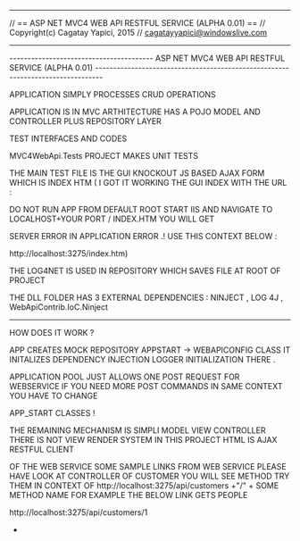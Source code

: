 
----------------------------------------------------------------------------------------------------------------------------------------------------------------

// == ASP NET MVC4 WEB API RESTFUL SERVICE (ALPHA 0.01) == // Copyright(c) Cagatay Yapici, 2015 // cagatayyapici@windowslive.com

----------------------------------------------------------------------------------------------------------------------------------------------------------------

----------------------------------------  ASP NET MVC4 WEB API RESTFUL SERVICE (ALPHA 0.01) --------------------------------------------------------------------------------

APPLICATION SIMPLY PROCESSES CRUD OPERATIONS 

APPLICATION IS IN MVC ARTHITECTURE HAS A POJO MODEL AND CONTROLLER PLUS REPOSITORY LAYER 

TEST INTERFACES AND CODES 

MVC4WebApi.Tests PROJECT MAKES UNIT TESTS 

THE MAIN TEST FILE IS THE GUI  KNOCKOUT JS BASED AJAX FORM WHICH IS INDEX HTM ( I GOT IT WORKING THE GUI INDEX WITH THE URL :

DO NOT RUN APP FROM DEFAULT ROOT START IIS AND NAVIGATE TO LOCALHOST+YOUR PORT / INDEX.HTM YOU WILL GET 

SERVER ERROR IN APPLICATION ERROR .! USE THIS CONTEXT BELOW :

 http://localhost:3275/index.htm) 

THE LOG4NET IS USED IN REPOSITORY WHICH SAVES FILE AT ROOT OF PROJECT 

THE DLL FOLDER HAS 3 EXTERNAL DEPENDENCIES : NINJECT , LOG 4J , WebApiContrib.IoC.Ninject 

----------------------------------------------------------------------------------------------------------------------------------------------------------------

HOW DOES IT WORK ? 

APP CREATES MOCK REPOSITORY APPSTART -> WEBAPICONFIG CLASS IT INITALIZES DEPENDENCY INJECTION LOGGER INITIALIZATION THERE . 

APPLICATION POOL JUST ALLOWS ONE POST REQUEST FOR WEBSERVICE IF YOU NEED MORE POST COMMANDS IN SAME CONTEXT YOU HAVE TO CHANGE 

APP_START CLASSES ! 

THE REMAINING MECHANISM IS SIMPLI MODEL VIEW CONTROLLER THERE IS NOT VIEW RENDER SYSTEM IN THIS PROJECT HTML IS AJAX RESTFUL CLIENT 

OF THE WEB SERVICE 
SOME SAMPLE LINKS FROM WEB SERVICE PLEASE HAVE LOOK AT CONTROLLER OF CUSTOMER YOU WILL SEE METHOD TRY THEM IN CONTEXT OF 
http://localhost:3275/api/customers +"/" + SOME METHOD NAME FOR EXAMPLE THE BELOW LINK GETS PEOPLE 

http://localhost:3275/api/customers/1

- 
